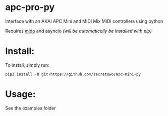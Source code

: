 # apc-pro-py
Interface with an AKAI APC Mini and MIDI Mix MIDI controllers using python

Requires [mido](https://github.com/mido/mido) and asyncio *(will be automatically be installed with pip)*

# Install:
To install, simply run:
```
pip3 install -U git+https://github.com/secretowo/apc-mini-py 
```

# Usage:

See the examples folder

